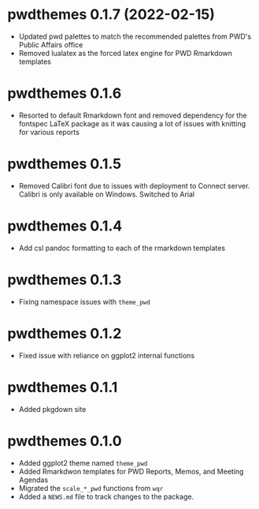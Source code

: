 # pwdthemes 0.1.7 (2022-02-15)

* Updated pwd palettes to match the recommended palettes from PWD's Public Affairs office
* Removed lualatex as the forced latex engine for PWD Rmarkdown templates


# pwdthemes 0.1.6

* Resorted to default Rmarkdown font and removed dependency for the fontspec LaTeX package as it was causing a lot of issues with knitting for various reports

# pwdthemes 0.1.5

* Removed Calibri font due to issues with deployment to Connect server. Calibri is only available on Windows. Switched to Arial

# pwdthemes 0.1.4

* Add csl pandoc formatting to each of the rmarkdown templates

# pwdthemes 0.1.3

* Fixing namespace issues with `theme_pwd`

# pwdthemes 0.1.2

* Fixed issue with reliance on ggplot2 internal functions

# pwdthemes 0.1.1 

* Added pkgdown site

# pwdthemes 0.1.0

* Added ggplot2 theme named `theme_pwd`
* Added Rmarkdwon templates for PWD Reports, Memos, and Meeting Agendas
* Migrated the `scale_*_pwd` functions from `wqr`
* Added a `NEWS.md` file to track changes to the package.
